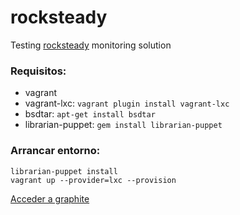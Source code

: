rocksteady
==========

Testing [rocksteady](https://code.google.com/p/rocksteady/) monitoring solution


### Requisitos:
 - vagrant
 - vagrant-lxc: ``vagrant plugin install vagrant-lxc``
 - bsdtar: ``apt-get install bsdtar``
 - librarian-puppet: ``gem install librarian-puppet``

### Arrancar entorno:
```
librarian-puppet install
vagrant up --provider=lxc --provision
```

[Acceder a graphite](http://localhost:8080)
